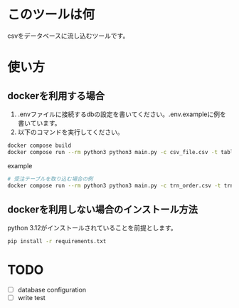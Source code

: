 # このツールは何
csvをデータベースに流し込むツールです。

# 使い方
## dockerを利用する場合
1. .envファイルに接続するdbの設定を書いてください。.env.exampleに例を書いています。
3. 以下のコマンドを実行してください。

```bash
docker compose build
docker compose run --rm python3 python3 main.py -c csv_file.csv -t table_name -p id
```
example
```bash
# 受注テーブルを取り込む場合の例
docker compose run --rm python3 python3 main.py -c trn_order.csv -t trn_order -p id
```

## dockerを利用しない場合のインストール方法
python 3.12がインストールされていることを前提とします。
```bash
pip install -r requirements.txt
```


# TODO
- [ ]  database configuration
- [ ]  write test
